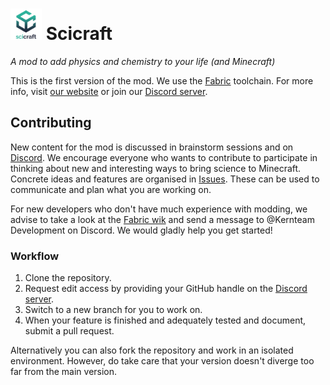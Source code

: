 # <img src="src/main/resources/assets/scicraft/icon.png" height=50px/> Scicraft 
_A mod to add physics and chemistry to your life (and Minecraft)_

This is the first version of the mod. We use the [Fabric](https://fabricmc.net) toolchain. For more info, visit [our website](https://scicraft.be) or join our [Discord server](https://discord.com/invite/g3zMkEXzRN).

## Contributing

New content for the mod is discussed in brainstorm sessions and on [Discord](https://discord.com/invite/g3zMkEXzRN). We encourage everyone who wants to contribute to participate in thinking about new and interesting ways to bring science to Minecraft. Concrete ideas and features are organised in [Issues](https://github.com/ScicraftLearn/Scicraft/issues). These can be used to communicate and plan what you are working on.

For new developers who don't have much experience with modding, we advise to take a look at the [Fabric wik](https://fabricmc.net/wiki/doku.php#developing_with_fabric) and send a message to @Kernteam Development on Discord. We would gladly help you get started!

### Workflow
1. Clone the repository.
2. Request edit access by providing your GitHub handle on the [Discord server](https://discord.com/invite/g3zMkEXzRN).
3. Switch to a new branch for you to work on.
4. When your feature is finished and adequately tested and document, submit a pull request.

Alternatively you can also fork the repository and work in an isolated environment. However, do take care that your version doesn't diverge too far from the main version.